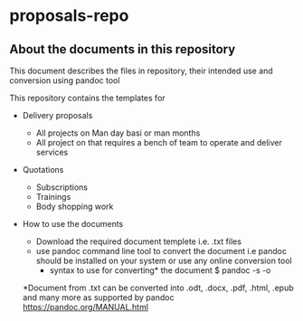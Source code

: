# proposals-repo
## About the documents in this repository
This document describes the files in repository, their intended use and conversion using pandoc tool

This repository contains the templates for 
- Delivery proposals
  - All projects on Man day basi or man months
  - All project on that requires a bench of team to operate and deliver services
  
- Quotations
  - Subscriptions
  - Trainings
  - Body shopping work 

- How to use the documents
  - Download the required document templete i.e. .txt files
  - use pandoc command line tool to convert the document i.e pandoc should be installed on your system or use any online conversion tool
    - syntax to use for converting* the document
      $ pandoc -s <sourcedocument> -o <outputdocument>
  
  *Document from .txt can be converted into .odt, .docx, .pdf, .html, .epub and many more as supported by pandoc https://pandoc.org/MANUAL.html
